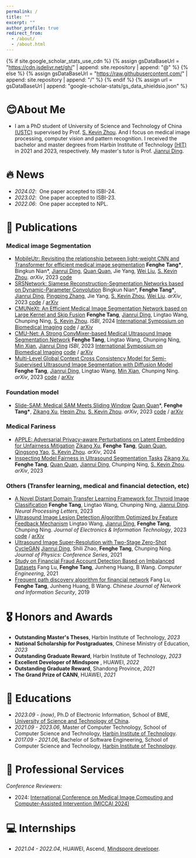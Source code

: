 ```yaml
---
permalink: /
title: ""
excerpt: ""
author_profile: true
redirect_from: 
  - /about/
  - /about.html
---
```


{% if site.google_scholar_stats_use_cdn %}
{% assign gsDataBaseUrl = "https://cdn.jsdelivr.net/gh/" | append: site.repository | append: "@" %}
{% else %}
{% assign gsDataBaseUrl = "https://raw.githubusercontent.com/" | append: site.repository | append: "/" %}
{% endif %}
{% assign url = gsDataBaseUrl | append: "google-scholar-stats/gs_data_shieldsio.json" %}

<span class='anchor' id='about-me'></span>

# 😊About Me

- I am a PhD student of University of Science and Technology of China [(USTC)](https://en.ustc.edu.cn/) supervised by Prof. [S. Kevin Zhou](https://www.linkedin.com/in/s-kevin-zhou-231a094b). And I focus on medical image processing, computer vision and pattern recognition. I received the bachelor and master degrees from Harbin Institute of Technology [(HIT)](http://www.hit.edu.cn/) in 2021 and 2023, respectively. My master's tutor is Prof. [Jianrui Ding](https://scholar.google.com/citations?user=4TsvOR8AAAAJ&hl=zh-CN).

# 🔥 News

- *2024.02*: &nbsp;One paper accepted to ISBI-24.
- *2023.02*: &nbsp;One paper accepted to ISBI-23.
- *2022.06*: &nbsp;One paper accepted to NPL.

# 📝 Publications 

### Medical image Segmentation

- [MobileUtr: Revisiting the relationship between light-weight CNN and Transformer for efficient medical image segmentation](https://arxiv.org/abs/2312.01740)
  **Fenghe Tang\***, Bingkun Nian*, [‪Jianrui Ding‬‬](https://scholar.google.com/citations?user=4TsvOR8AAAAJ&hl=en), [Quan Quan](https://scholar.google.com/citations?user=mlTXS0YAAAAJ&hl=en), Jie Yang, [‪Wei Liu](https://scholar.google.com/citations?user=Vbb5EGIAAAAJ&hl=en), [‪S. Kevin Zhou‬‬](https://scholar.google.com/citations?user=8eNm2GMAAAAJ&hl=en).
  *arXiv*, 2023
  [code](https://github.com/FengheTan9/CMUNeXt)
- [SRSNetwork: Siamese Reconstruction-Segmentation Networks based on Dynamic-Parameter Convolution](https://arxiv.org/abs/2312.01741)
  Bingkun Nian*, **Fenghe Tang\***, [‪Jianrui Ding‬‬](https://scholar.google.com/citations?user=4TsvOR8AAAAJ&hl=en), [‪Pingping Zhang‬](https://scholar.google.com/citations?user=MfbIbuEAAAAJ&hl=en), Jie Yang, [‪S. Kevin Zhou‬‬](https://scholar.google.com/citations?user=8eNm2GMAAAAJ&hl=en), [‪Wei Liu](https://scholar.google.com/citations?user=Vbb5EGIAAAAJ&hl=en).
  *arXiv*, 2023
  [code](https://github.com/FengheTan9/CMUNeXt) / [arXiv](https://arxiv.org/pdf/2308.01239.pdf)
- [CMUNeXt: An Efficient Medical Image Segmentation Network based on Large Kernel and Skip Fusion](https://arxiv.org/abs/2308.01239)
  **Fenghe Tang**, [‪Jianrui Ding‬‬](https://scholar.google.com/citations?user=4TsvOR8AAAAJ&hl=en), Lingtao Wang, Chunping Ning,‪  [‪S. Kevin Zhou‬‬](https://scholar.google.com/citations?user=8eNm2GMAAAAJ&hl=en).
  *ISBI*, 2024  [International Symposium on Biomedical Imaging](https://biomedicalimaging.org/2024/)
  [code](https://github.com/FengheTan9/CMUNeXt) / [arXiv](https://arxiv.org/pdf/2308.01239.pdf)
- [CMU-Net: A Strong ConvMixer-based Medical Ultrasound Image Segmentation Network](https://arxiv.org/abs/2210.13012)
  **Fenghe Tang**, Lingtao Wang, Chunping Ning, [Min Xian](https://webpages.uidaho.edu/mxian/), [‪Jianrui Ding‬‬](https://scholar.google.com/citations?user=4TsvOR8AAAAJ&hl=en)
  *ISBI*, 2023  [International Symposium on Biomedical Imaging](https://2023.biomedicalimaging.org/en/)
  [code](https://github.com/FengheTan9/CMU-Net) / [arXiv](https://arxiv.org/abs/2210.13012)
- [Multi-Level Global Context Cross Consistency Model for Semi-Supervised Ultrasound Image Segmentation with Diffusion Model](https://arxiv.org/abs/2305.09447)
  **Fenghe Tang**, [‪Jianrui Ding‬‬](https://scholar.google.com/citations?user=4TsvOR8AAAAJ&hl=en), Lingtao Wang, [Min Xian](https://webpages.uidaho.edu/mxian/), Chunping Ning.
  *arXiv*, 2023
  [code](https://github.com/FengheTan9/Multi-Level-Global-Context-Cross-Consistency) / [arXiv](https://arxiv.org/abs/2305.09447)

### Foundation model

- [Slide-SAM: Medical SAM Meets Sliding Window](https://arxiv.org/pdf/2311.10121.pdf)
  [Quan Quan](https://scholar.google.com/citations?user=mlTXS0YAAAAJ&hl=en)*, **Fenghe Tang\***, [Zikang Xu](https://xuzikang.github.io/), [Heqin Zhu](https://heqin-zhu.github.io/), [S. Kevin Zhou](https://www.linkedin.com/in/s-kevin-zhou-231a094b).
  *arXiv*, 2023
  [code](https://github.com/Curli-quan/Slide-SAM) / [arXiv](https://arxiv.org/pdf/2311.10121.pdf)

### Medical Fariness

- [APPLE: Adversarial Privacy-aware Perturbations on Latent Embedding for Unfairness Mitigation](https://arxiv.org/abs/2403.05114)
  [Zikang Xu](https://xuzikang.github.io/), **Fenghe Tang**, [Quan Quan](https://scholar.google.com/citations?user=mlTXS0YAAAAJ&hl=en), [Qingsong Yao](https://qsyao.github.io/),  [‪S. Kevin Zhou‬‬](https://scholar.google.com/citations?user=8eNm2GMAAAAJ&hl=en).
  *arXiv*, 2024
- [Inspecting Model Fairness in Ultrasound Segmentation Tasks](https://arxiv.org/abs/2312.02501)
  [Zikang Xu](https://xuzikang.github.io/), **Fenghe Tang**, [Quan Quan](https://scholar.google.com/citations?user=mlTXS0YAAAAJ&hl=en), [‪Jianrui Ding‬‬](https://scholar.google.com/citations?user=4TsvOR8AAAAJ&hl=en), Chunping Ning,  [‪S. Kevin Zhou‬‬](https://scholar.google.com/citations?user=8eNm2GMAAAAJ&hl=en).
  *arXiv*, 2023

### Others (Transfer learning, medical and financial detection, etc)

- [A Novel Distant Domain Transfer Learning Framework for Thyroid Image Classification](https://link.springer.com/article/10.1007/s11063-022-10940-4)
  **Fenghe Tang**, Lingtao Wang, Chunping Ning, [‪Jianrui Ding‬‬](https://scholar.google.com/citations?user=4TsvOR8AAAAJ&hl=en).
  *Neural Processing Letters*, 2023
- [Ultrasound Image Lesion Detection Algorithm Optimized by Feature Feedback Mechanism](https://arxiv.org/abs/2305.15114)
  Lingtao Wang, [‪Jianrui Ding‬‬](https://scholar.google.com/citations?user=4TsvOR8AAAAJ&hl=en), **Fenghe Tang**, Chunping Ning.
  *Journal of Electronics & Information Technology*, 2023
  [code](https://github.com/HIT-wanglingtao/Thinking-Twice) / [arXiv](https://arxiv.org/abs/2305.15114)
- [Ultrasound Image Super-Resolution with Two-Stage Zero-Shot CycleGAN](https://iopscience.iop.org/article/10.1088/1742-6596/2031/1/012015/meta)
  [‪Jianrui Ding‬‬](https://scholar.google.com/citations?user=4TsvOR8AAAAJ&hl=en), Shili Zhao, **Fenghe Tang**, Chunping Ning.
  *Journal of Physics: Conference Series*, 2021
- [Study on Financial Fraud Account Detection Based on Imbalanced Datasets](http://www.ecice06.com/EN/10.19678/j.issn.1000-3428.0058006)
  Fang Lu, **Fenghe Tang**, Junheng Huang, B Wang.
  *Computer Engineering*, 2021
- [Frequent path discovery algorithm for financial network](https://www.infocomm-journal.com/cjnis/CN/10.11959/j.issn.2096-109x.2019050)
  Fang Lu, **Fenghe Tang**, Junheng Huang, B Wang.
  *Chinese Journal of Network and Information Security*, 2019

# 🎖 Honors and Awards
- **Outstanding Master's Theses**, Harbin Institute of Technology, *2023*
- **National Scholarship for Postgraduates**, Chinese Ministry of Education, *2023*
- **Outstanding Graduate Reward**, Harbin Institute of Technology, *2023*
- **Excellent Developer of Mindspore** , HUAWEI, *2022*
- **Outstanding Graduate Reward**, Shandong Province, *2021*
- **The Grand Prize of CANN**, HUAWEI, *2021*

# 📖 Educations
- *2023.09 -  (now)*,     Ph.D of Electronic Information, School of BME, [University of Science and Technology of China](https://en.ustc.edu.cn/). 
- *2021.09 - 2023.06*,  Master of Computer Technology, School of Computer Science and Technology, [Harbin Institute of Technology](http://encs.hit.edu.cn/). 
- *2017.09 - 2021.06*,  Bachelor of Software Engineering, School of Computer Science and Technology, [Harbin Institute of Technology](http://encs.hit.edu.cn/). 

# 💬 Professional Services

*Conference Reviewers:*

- 2024:  [International Conference on Medical Image Computing and Computer-Assisted Intervention (MICCAI 2024)](https://conferences.miccai.org/2024/en/)

# 💻 Internships
- *2021.04 - 2022.04*, HUAWEI, Ascend,  [Mindspore developer](https://github.com/mindspore-ai/mindspore).